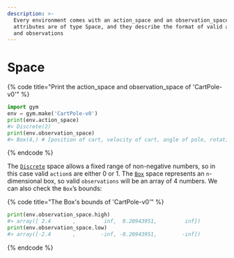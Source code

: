 ```yaml
---
description: >-
  Every environment comes with an action_space and an observation_space. These
  attributes are of type Space, and they describe the format of valid actions
  and observations
---
```


# Space

{% code title="Print the action\_space and observation\_space of \'CartPole-v0\'" %}
```python
import gym
env = gym.make('CartPole-v0')
print(env.action_space)
#> Discrete(2)
print(env.observation_space)
#> Box(4,) # [position of cart, velocity of cart, angle of pole, rotation rate of pole]
```
{% endcode %}

The [`Discrete`](https://github.com/openai/gym/blob/master/gym/spaces/discrete.py) space allows a fixed range of non-negative numbers, so in this case valid `action`s are either 0 or 1. The [`Box`](https://github.com/openai/gym/blob/master/gym/spaces/box.py) space represents an `n`-dimensional box, so valid `observations` will be an array of 4 numbers. We can also check the `Box`’s bounds:

{% code title="The Box\'s bounds of \'CartPole-v0\'" %}
```python
print(env.observation_space.high)
#> array([ 2.4       ,         inf,  0.20943951,         inf])
print(env.observation_space.low)
#> array([-2.4       ,        -inf, -0.20943951,        -inf])
```
{% endcode %}

